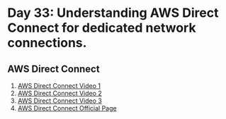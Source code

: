 # Day 33: Understanding AWS Direct Connect for dedicated network connections.

## AWS Direct Connect

1. [AWS Direct Connect Video 1](https://www.youtube.com/watch?v=1pSlzO3m_ak)
2. [AWS Direct Connect Video 2](https://www.youtube.com/watch?v=V75f8Vs13Uo)
3. [AWS Direct Connect Video 3](https://www.youtube.com/watch?v=1dJYgCRoHa0)
4. [AWS Direct Connect Official Page](https://aws.amazon.com/directconnect/?nc=sn&loc=0)
